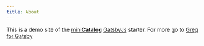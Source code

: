 ```yaml
---
title: About
---
```


This is a demo site of the [mini**Catalog**](https://github.com/greglobinski/gatsby-starter-mini-catalog) [GatsbyJs](https://www.gatsbyjs.org/) starter. For more go to [Greg for Gatsby](https://forgatsby.greglobinski.com)
